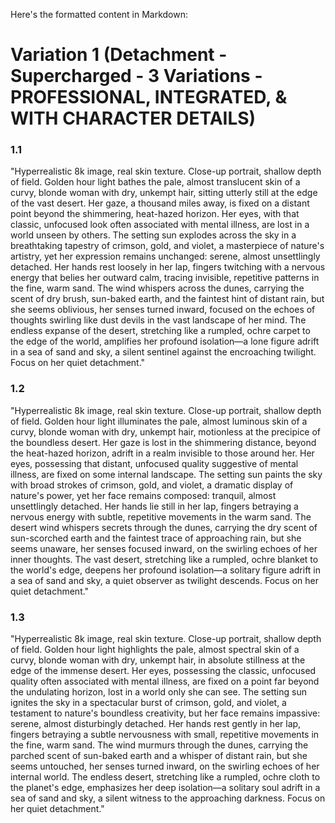 Here's the formatted content in Markdown:

# Variation 1 (Detachment - Supercharged - 3 Variations - PROFESSIONAL, INTEGRATED, & WITH CHARACTER DETAILS)

### 1.1
"Hyperrealistic 8k image, real skin texture. Close-up portrait, shallow depth of field. Golden hour light bathes the pale, almost translucent skin of a curvy, blonde woman with dry, unkempt hair, sitting utterly still at the edge of the vast desert. Her gaze, a thousand miles away, is fixed on a distant point beyond the shimmering, heat-hazed horizon. Her eyes, with that classic, unfocused look often associated with mental illness, are lost in a world unseen by others. The setting sun explodes across the sky in a breathtaking tapestry of crimson, gold, and violet, a masterpiece of nature's artistry, yet her expression remains unchanged: serene, almost unsettlingly detached. Her hands rest loosely in her lap, fingers twitching with a nervous energy that belies her outward calm, tracing invisible, repetitive patterns in the fine, warm sand. The wind whispers across the dunes, carrying the scent of dry brush, sun-baked earth, and the faintest hint of distant rain, but she seems oblivious, her senses turned inward, focused on the echoes of thoughts swirling like dust devils in the vast landscape of her mind. The endless expanse of the desert, stretching like a rumpled, ochre carpet to the edge of the world, amplifies her profound isolation—a lone figure adrift in a sea of sand and sky, a silent sentinel against the encroaching twilight. Focus on her quiet detachment."

### 1.2
"Hyperrealistic 8k image, real skin texture. Close-up portrait, shallow depth of field. Golden hour light illuminates the pale, almost luminous skin of a curvy, blonde woman with dry, unkempt hair, motionless at the precipice of the boundless desert. Her gaze is lost in the shimmering distance, beyond the heat-hazed horizon, adrift in a realm invisible to those around her. Her eyes, possessing that distant, unfocused quality suggestive of mental illness, are fixed on some internal landscape. The setting sun paints the sky with broad strokes of crimson, gold, and violet, a dramatic display of nature's power, yet her face remains composed: tranquil, almost unsettlingly detached. Her hands lie still in her lap, fingers betraying a nervous energy with subtle, repetitive movements in the warm sand. The desert wind whispers secrets through the dunes, carrying the dry scent of sun-scorched earth and the faintest trace of approaching rain, but she seems unaware, her senses focused inward, on the swirling echoes of her inner thoughts. The vast desert, stretching like a rumpled, ochre blanket to the world's edge, deepens her profound isolation—a solitary figure adrift in a sea of sand and sky, a quiet observer as twilight descends. Focus on her quiet detachment."

### 1.3
"Hyperrealistic 8k image, real skin texture. Close-up portrait, shallow depth of field. Golden hour light highlights the pale, almost spectral skin of a curvy, blonde woman with dry, unkempt hair, in absolute stillness at the edge of the immense desert. Her eyes, possessing the classic, unfocused quality often associated with mental illness, are fixed on a point far beyond the undulating horizon, lost in a world only she can see. The setting sun ignites the sky in a spectacular burst of crimson, gold, and violet, a testament to nature's boundless creativity, but her face remains impassive: serene, almost disturbingly detached. Her hands rest gently in her lap, fingers betraying a subtle nervousness with small, repetitive movements in the fine, warm sand. The wind murmurs through the dunes, carrying the parched scent of sun-baked earth and a whisper of distant rain, but she seems untouched, her senses turned inward, on the swirling echoes of her internal world. The endless desert, stretching like a rumpled, ochre cloth to the planet's edge, emphasizes her deep isolation—a solitary soul adrift in a sea of sand and sky, a silent witness to the approaching darkness. Focus on her quiet detachment."
